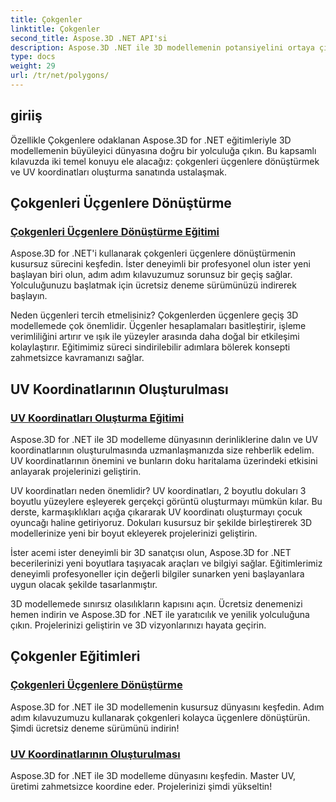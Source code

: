 ```yaml
---
title: Çokgenler
linktitle: Çokgenler
second_title: Aspose.3D .NET API'si
description: Aspose.3D .NET ile 3D modellemenin potansiyelini ortaya çıkarın. Çokgenleri üçgenlere dönüştürmeyi öğrenin ve gelişmiş proje yükseltmesi için UV koordinatları oluşturma konusunda uzmanlaşın.
type: docs
weight: 29
url: /tr/net/polygons/
---
```


## giriiş

Özellikle Çokgenlere odaklanan Aspose.3D for .NET eğitimleriyle 3D modellemenin büyüleyici dünyasına doğru bir yolculuğa çıkın. Bu kapsamlı kılavuzda iki temel konuyu ele alacağız: çokgenleri üçgenlere dönüştürmek ve UV koordinatları oluşturma sanatında ustalaşmak.

## Çokgenleri Üçgenlere Dönüştürme
### [Çokgenleri Üçgenlere Dönüştürme Eğitimi](./convert-polygons-to-triangles/)

Aspose.3D for .NET'i kullanarak çokgenleri üçgenlere dönüştürmenin kusursuz sürecini keşfedin. İster deneyimli bir profesyonel olun ister yeni başlayan biri olun, adım adım kılavuzumuz sorunsuz bir geçiş sağlar. Yolculuğunuzu başlatmak için ücretsiz deneme sürümünüzü indirerek başlayın.

Neden üçgenleri tercih etmelisiniz? Çokgenlerden üçgenlere geçiş 3D modellemede çok önemlidir. Üçgenler hesaplamaları basitleştirir, işleme verimliliğini artırır ve ışık ile yüzeyler arasında daha doğal bir etkileşimi kolaylaştırır. Eğitimimiz süreci sindirilebilir adımlara bölerek konsepti zahmetsizce kavramanızı sağlar.

## UV Koordinatlarının Oluşturulması
### [UV Koordinatları Oluşturma Eğitimi](./generate-uv-coordinates/)

Aspose.3D for .NET ile 3D modelleme dünyasının derinliklerine dalın ve UV koordinatlarının oluşturulmasında uzmanlaşmanızda size rehberlik edelim. UV koordinatlarının önemini ve bunların doku haritalama üzerindeki etkisini anlayarak projelerinizi geliştirin.

UV koordinatları neden önemlidir? UV koordinatları, 2 boyutlu dokuları 3 boyutlu yüzeylere eşleyerek gerçekçi görüntü oluşturmayı mümkün kılar. Bu derste, karmaşıklıkları açığa çıkararak UV koordinatı oluşturmayı çocuk oyuncağı haline getiriyoruz. Dokuları kusursuz bir şekilde birleştirerek 3D modellerinize yeni bir boyut ekleyerek projelerinizi geliştirin.

İster acemi ister deneyimli bir 3D sanatçısı olun, Aspose.3D for .NET becerilerinizi yeni boyutlara taşıyacak araçları ve bilgiyi sağlar. Eğitimlerimiz deneyimli profesyoneller için değerli bilgiler sunarken yeni başlayanlara uygun olacak şekilde tasarlanmıştır.

3D modellemede sınırsız olasılıkların kapısını açın. Ücretsiz denemenizi hemen indirin ve Aspose.3D for .NET ile yaratıcılık ve yenilik yolculuğuna çıkın. Projelerinizi geliştirin ve 3D vizyonlarınızı hayata geçirin.
## Çokgenler Eğitimleri
### [Çokgenleri Üçgenlere Dönüştürme](./convert-polygons-to-triangles/)
Aspose.3D for .NET ile 3D modellemenin kusursuz dünyasını keşfedin. Adım adım kılavuzumuzu kullanarak çokgenleri kolayca üçgenlere dönüştürün. Şimdi ücretsiz deneme sürümünü indirin!
### [UV Koordinatlarının Oluşturulması](./generate-uv-coordinates/)
Aspose.3D for .NET ile 3D modelleme dünyasını keşfedin. Master UV, üretimi zahmetsizce koordine eder. Projelerinizi şimdi yükseltin!